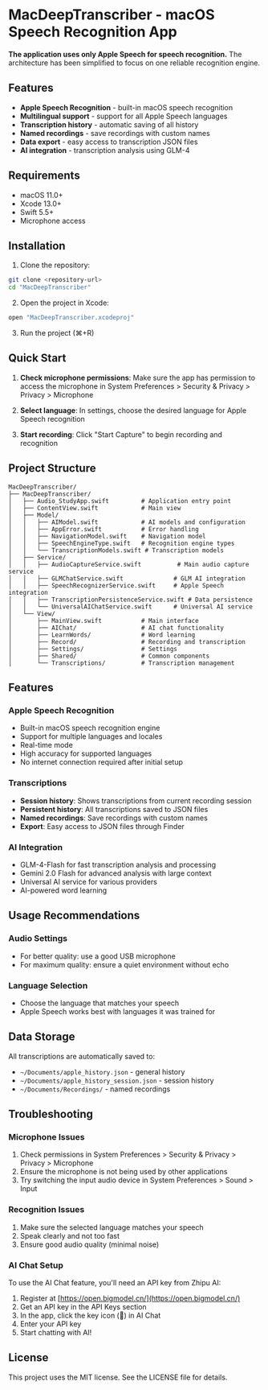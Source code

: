 # MacDeepTranscriber - macOS Speech Recognition App

**The application uses only Apple Speech for speech recognition.** The architecture has been simplified to focus on one reliable recognition engine.

## Features

- **Apple Speech Recognition** - built-in macOS speech recognition
- **Multilingual support** - support for all Apple Speech languages
- **Transcription history** - automatic saving of all history
- **Named recordings** - save recordings with custom names
- **Data export** - easy access to transcription JSON files
- **AI integration** - transcription analysis using GLM-4

## Requirements

- macOS 11.0+
- Xcode 13.0+
- Swift 5.5+
- Microphone access

## Installation

1. Clone the repository:
```bash
git clone <repository-url>
cd "MacDeepTranscriber"
```

2. Open the project in Xcode:
```bash
open "MacDeepTranscriber.xcodeproj"
```

3. Run the project (⌘+R)

## Quick Start

1. **Check microphone permissions**: Make sure the app has permission to access the microphone in System Preferences > Security & Privacy > Privacy > Microphone

2. **Select language**: In settings, choose the desired language for Apple Speech recognition

3. **Start recording**: Click "Start Capture" to begin recording and recognition

## Project Structure

```
MacDeepTranscriber/
├── MacDeepTranscriber/
│   ├── Audio_StudyApp.swift         # Application entry point
│   ├── ContentView.swift            # Main view
│   ├── Model/
│   │   ├── AIModel.swift            # AI models and configuration
│   │   ├── AppError.swift           # Error handling
│   │   ├── NavigationModel.swift    # Navigation model
│   │   ├── SpeechEngineType.swift   # Recognition engine types
│   │   └── TranscriptionModels.swift # Transcription models
│   ├── Service/
│   │   ├── AudioCaptureService.swift          # Main audio capture service
│   │   ├── GLMChatService.swift              # GLM AI integration
│   │   ├── SpeechRecognizerService.swift     # Apple Speech integration
│   │   ├── TranscriptionPersistenceService.swift # Data persistence
│   │   └── UniversalAIChatService.swift      # Universal AI service
│   └── View/
│       ├── MainView.swift           # Main interface
│       ├── AIChat/                  # AI chat functionality
│       ├── LearnWords/              # Word learning
│       ├── Record/                  # Recording and transcription
│       ├── Settings/                # Settings
│       ├── Shared/                  # Common components
│       └── Transcriptions/          # Transcription management
```

## Features

### Apple Speech Recognition
- Built-in macOS speech recognition engine
- Support for multiple languages and locales
- Real-time mode
- High accuracy for supported languages
- No internet connection required after initial setup

### Transcriptions
- **Session history**: Shows transcriptions from current recording session
- **Persistent history**: All transcriptions saved to JSON files
- **Named recordings**: Save recordings with custom names
- **Export**: Easy access to JSON files through Finder

### AI Integration
- GLM-4-Flash for fast transcription analysis and processing
- Gemini 2.0 Flash for advanced analysis with large context
- Universal AI service for various providers
- AI-powered word learning

## Usage Recommendations

### Audio Settings
- For better quality: use a good USB microphone
- For maximum quality: ensure a quiet environment without echo

### Language Selection
- Choose the language that matches your speech
- Apple Speech works best with languages it was trained for

## Data Storage

All transcriptions are automatically saved to:
- `~/Documents/apple_history.json` - general history
- `~/Documents/apple_history_session.json` - session history
- `~/Documents/Recordings/` - named recordings

## Troubleshooting

### Microphone Issues
1. Check permissions in System Preferences > Security & Privacy > Privacy > Microphone
2. Ensure the microphone is not being used by other applications
3. Try switching the input audio device in System Preferences > Sound > Input

### Recognition Issues
1. Make sure the selected language matches your speech
2. Speak clearly and not too fast
3. Ensure good audio quality (minimal noise)

### AI Chat Setup

To use the AI Chat feature, you'll need an API key from Zhipu AI:

1. Register at [https://open.bigmodel.cn/](https://open.bigmodel.cn/)
2. Get an API key in the API Keys section
3. In the app, click the key icon (🔑) in AI Chat
4. Enter your API key
5. Start chatting with AI!

## License

This project uses the MIT license. See the LICENSE file for details.
